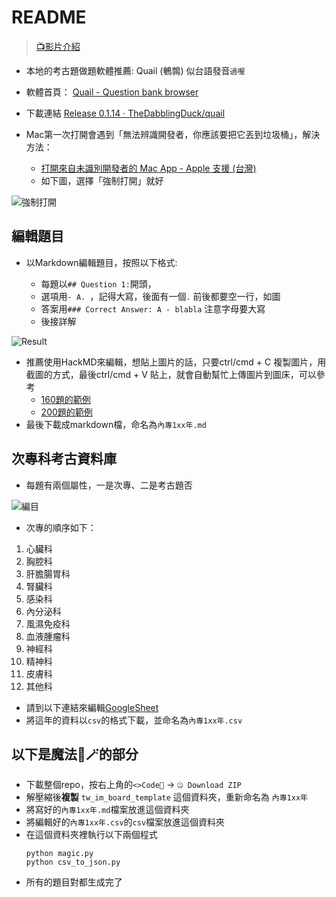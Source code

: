 # README

> [📺影片介紹](https://youtu.be/FIP1UqfCgOc)

- 本地的考古題做題軟體推薦: Quail (鵪鶉) 似台語發音`過喔`
- 軟體首頁： [Quail - Question bank browser](https://thedabblingduck.github.io/quail/)

- 下載連結 [Release 0.1.14 · TheDabblingDuck/quail](https://github.com/TheDabblingDuck/quail/releases/tag/v0.1.14)

- Mac第一次打開會遇到「無法辨識開發者，你應該要把它丟到垃圾桶」，解決方法：
	- [打開來自未識別開發者的 Mac App - Apple 支援 (台灣)](https://support.apple.com/zh-tw/guide/mac-help/mh40616/mac)
	- 如下圖，選擇「強制打開」就好


![強制打開](https://i.imgur.com/BnTzIKu.png)

## 編輯題目

- 以Markdown編輯題目，按照以下格式:

	- 每題以`## Question 1:`開頭，
	- 選項用`- A. `，記得大寫，後面有一個`.` 前後都要空一行，如圖
	- 答案用`### Correct Answer: A - blabla` 注意字母要大寫
	- 後接詳解
	
![Result](https://i.imgur.com/cQtuFIi.png)
- 推薦使用HackMD來編輯，想貼上圖片的話，只要ctrl/cmd + C 複製圖片，用截圖的方式，最後ctrl/cmd + V 貼上，就會自動幫忙上傳圖片到圖床，可以參考
	- [160題的範例](https://hackmd.io/@htlin222/template/edit)
	- [200題的範例](https://hackmd.io/@htlin222/template200x/edit)
- 最後下載成markdown檔，命名為`內專1xx年.md`

## 次專科考古資料庫

- 每題有兩個屬性，一是次專、二是考古題否

![編目](https://i.imgur.com/YqvyAx9.png)

- 次專的順序如下：

1. 心臟科
2. 胸腔科
3. 肝膽腸胃科
4. 腎臟科
5. 感染科
6. 內分泌科
7. 風濕免疫科
8. 血液腫瘤科
9. 神經科
10. 精神科
11. 皮膚科
12. 其他科

- 請到以下連結來編輯[GoogleSheet](https://docs.google.com/spreadsheets/d/1kSy9zXfbGspHeYZB6HMmpBtcBM2TX8aTkpm5h9_D29U/edit?usp=sharing) 
- 將這年的資料以`csv`的格式下載，並命名為`內專1xx年.csv`

## 以下是魔法🧚🪄的部分

- 下載整個repo，按右上角的`<>Code🔽` -> `🤐 Download ZIP`
- 解壓縮後**複製** `tw_im_board_template` 這個資料夾，重新命名為 `內專1xx年`
- 將寫好的`內專1xx年.md`檔案放進這個資料夾
- 將編輯好的`內專1xx年.csv`的`csv`檔案放進這個資料夾
- 在這個資料夾裡執行以下兩個程式
	```
	python magic.py
	python csv_to_json.py
	```
- 所有的題目對都生成完了 

